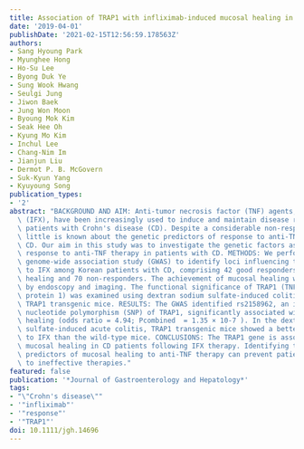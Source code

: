 ```yaml
---
title: Association of TRAP1 with infliximab-induced mucosal healing in Crohn's disease
date: '2019-04-01'
publishDate: '2021-02-15T12:56:59.178563Z'
authors:
- Sang Hyoung Park
- Myunghee Hong
- Ho-Su Lee
- Byong Duk Ye
- Sung Wook Hwang
- Seulgi Jung
- Jiwon Baek
- Jung Won Moon
- Byoung Mok Kim
- Seak Hee Oh
- Kyung Mo Kim
- Inchul Lee
- Chang-Nim Im
- Jianjun Liu
- Dermot P. B. McGovern
- Suk-Kyun Yang
- Kyuyoung Song
publication_types:
- '2'
abstract: "BACKGROUND AND AIM: Anti-tumor necrosis factor (TNF) agents, such as infliximab\
  \ (IFX), have been increasingly used to induce and maintain disease remission in\
  \ patients with Crohn's disease (CD). Despite a considerable non-response rate,\
  \ little is known about the genetic predictors of response to anti-TNF therapy in\
  \ CD. Our aim in this study was to investigate the genetic factors associated with\
  \ response to anti-TNF therapy in patients with CD. METHODS: We performed a two-stage\
  \ genome-wide association study (GWAS) to identify loci influencing the response\
  \ to IFX among Korean patients with CD, comprising 42 good responders with mucosal\
  \ healing and 70 non-responders. The achievement of mucosal healing was assessed\
  \ by endoscopy and imaging. The functional significance of TRAP1 (TNF receptor associated\
  \ protein 1) was examined using dextran sodium sulfate-induced colitis model in\
  \ TRAP1 transgenic mice. RESULTS: The GWAS identified rs2158962, an intronic single\
  \ nucleotide polymorphism (SNP) of TRAP1, significantly associated with mucosal\
  \ healing (odds ratio = 4.94; Pcombined  = 1.35 × 10-7 ). In the dextran sodium\
  \ sulfate-induced acute colitis, TRAP1 transgenic mice showed a better response\
  \ to IFX than the wild-type mice. CONCLUSIONS: The TRAP1 gene is associated with\
  \ mucosal healing in CD patients following IFX therapy. Identifying the genetic\
  \ predictors of mucosal healing to anti-TNF therapy can prevent patients from exposure\
  \ to ineffective therapies."
featured: false
publication: '*Journal of Gastroenterology and Hepatology*'
tags:
- "\"Crohn's disease\""
- '"infliximab"'
- '"response"'
- '"TRAP1"'
doi: 10.1111/jgh.14696
---
```


